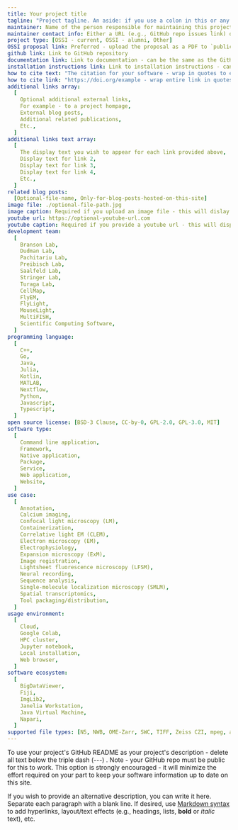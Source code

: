 ```yaml
---
title: Your project title
tagline: "Project tagline. An aside: if you use a colon in this or any other field value, you must wrap the entire phrase in quotes. Otherwise, quotes are not required."
maintainer: Name of the person responsible for maintaining this project page.
maintainer contact info: Either a URL (e.g., GitHub repo issues link) or email in the format of mailto:email@example.com
project type: [OSSI - current, OSSI - alumni, Other]
OSSI proposal link: Preferred - upload the proposal as a PDF to `public/proposals` and provide the link in the format `../../proposals/PROPOSAL.pdf`. Other option - URL to the externally hosted proposal.
github link: Link to GitHub repository
documentation link: Link to documentation - can be the same as the GitHub repo if the README is the documentation
installation instructions link: Link to installation instructions - can be the same as the GitHub repo
how to cite text: "The citation for your software - wrap in quotes to ensure colons are interpreted correctly. If your software doesn't have an associated published paper or DOI, leave this blank."
how to cite link: "https://doi.org/example - wrap entire link in quotes. If a DOI is not available, leave this blank - your GitHub repo will be used as the default."
additional links array:
  [
    Optional additional external links,
    For example - to a project hompage,
    External blog posts,
    Additional related publications,
    Etc.,
  ]
additional links text array:
  [
    The display text you wish to appear for each link provided above,
    Display text for link 2,
    Display text for link 3,
    Display text for link 4,
    Etc.,
  ]
related blog posts:
  [Optional-file-name, Only-for-blog-posts-hosted-on-this-site]
image file: ./optional-file-path.jpg
image caption: Required if you upload an image file - this will dislay on the site
youtube url: https://optional-youtube-url.com
youtube caption: Required if you provide a youtube url - this will display on the site
development team:
  [
    Branson Lab,
    Dudman Lab,
    Pachitariu Lab,
    Preibisch Lab,
    Saalfeld Lab,
    Stringer Lab,
    Turaga Lab,
    CellMap,
    FlyEM,
    FlyLight,
    MouseLight,
    MultiFISH,
    Scientific Computing Software,
  ]
programming language:
  [
    C++,
    Go,
    Java,
    Julia,
    Kotlin,
    MATLAB,
    Nextflow,
    Python,
    Javascript,
    Typescript,
  ]
open source license: [BSD-3 Clause, CC-by-0, GPL-2.0, GPL-3.0, MIT]
software type:
  [
    Command line application,
    Framework,
    Native application,
    Package,
    Service,
    Web application,
    Website,
  ]
use case:
  [
    Annotation,
    Calcium imaging,
    Confocal light microscopy (LM),
    Containerization,
    Correlative light EM (CLEM),
    Electron microscopy (EM),
    Electrophysiology,
    Expansion microscopy (ExM),
    Image registration,
    Lightsheet fluorescence microscopy (LFSM),
    Neural recording,
    Sequence analysis,
    Single-molecule localization microscopy (SMLM),
    Spatial transcriptomics,
    Tool packaging/distribution,
  ]
usage environment:
  [
    Cloud,
    Google Colab,
    HPC cluster,
    Jupyter notebook,
    Local installation,
    Web browser,
  ]
software ecosystem:
  [
    BigDataViewer,
    Fiji,
    ImgLib2,
    Janelia Workstation,
    Java Virtual Machine,
    Napari,
  ]
supported file types: [N5, NWB, OME-Zarr, SWC, TIFF, Zeiss CZI, mpeg, avi]
---
```


To use your project's GitHub README as your project's description - delete all text below the triple dash (---) . Note - your GitHub repo must be public for this to work. This option is strongly encouraged - it will minimize the effort required on your part to keep your software information up to date on this site.

If you wish to provide an alternative description, you can write it here. Separate each paragraph with a blank line. If desired, use [Markdown syntax](https://www.markdownguide.org/basic-syntax/) to add hyperlinks, layout/text effects (e.g., headings, lists, **bold** or _italic_ text), etc.
